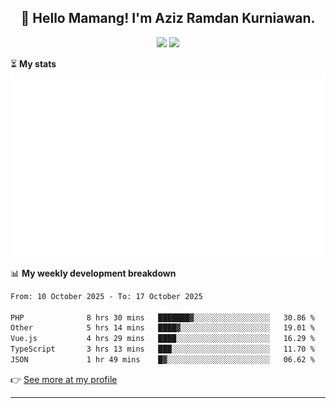 <h2 align="center">👋 Hello Mamang! I'm Aziz Ramdan Kurniawan.</h2>  
<p align="center">
  <img src="https://komarev.com/ghpvc/?username=azizramdan">
  <img src="https://wakatime.com/badge/user/90056fa0-4c31-4eca-954e-2a3ac05896f9.svg">
</p>
    
⏳ **My stats**  
![](https://raw.githubusercontent.com/azizramdan/github-stats/master/generated/overview.svg#gh-dark-mode-only)

📊 **My weekly development breakdown**
<!--START_SECTION:waka-->

```txt
From: 10 October 2025 - To: 17 October 2025

PHP              8 hrs 30 mins   ███████▓░░░░░░░░░░░░░░░░░   30.86 %
Other            5 hrs 14 mins   ████▓░░░░░░░░░░░░░░░░░░░░   19.01 %
Vue.js           4 hrs 29 mins   ████░░░░░░░░░░░░░░░░░░░░░   16.29 %
TypeScript       3 hrs 13 mins   ███░░░░░░░░░░░░░░░░░░░░░░   11.70 %
JSON             1 hr 49 mins    █▓░░░░░░░░░░░░░░░░░░░░░░░   06.62 %
```

<!--END_SECTION:waka-->
👉 [See more at my profile](https://wakatime.com/@azizramdan)
***
